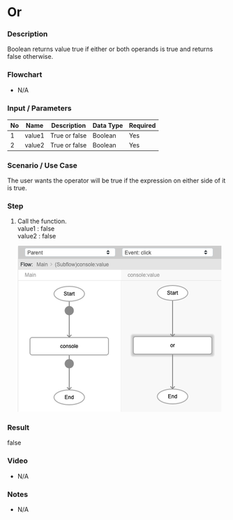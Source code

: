 ﻿# Or


### Description

Boolean returns value true if either or both operands is true and returns false otherwise.

### Flowchart

- N/A 

### Input / Parameters

| No | Name | Description | Data Type | Required |
| ------ | ------ | ------ |------ | ------ |
| 1 | value1 | True or false | Boolean | Yes  |
| 2 | value2 | True or false | Boolean | Yes  |

### Scenario / Use Case

The user wants the operator will be true if the expression on either side of it is true.

### Step

1. Call the function.
    </br>
    value1 : false <br />
    value2 : false <br />

    ![](or-step-1.png?raw=true)
    
### Result

false 

### Video

- N/A

<!--[![Video](http://i.imgur.com/Ot5DWAW.png)](https://youtu.be/StTqXEQ2l-Y?t=35s)-->

### Notes

- N/A